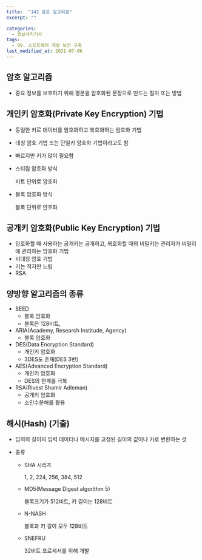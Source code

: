 ```yaml
---
title:  "142 암호 알고리즘"
excerpt: ""

categories:
  - 정보처리기사
tags:
  - 09. 소프트웨어 개발 보안 구축
last_modified_at: 2021-07-06
---
```




## 암호 알고리즘

+ 중요 정보를 보호하기 위해 평문을 암호화된 문장으로 만드는 절차 또는 방법



## 개인키 암호화(Private Key Encryption) 기법

+ 동일한 키로 데이터를 암호화하고 복호화하는 암호화 기법

+ 대칭 암호 기법 또는 단일키 암호화 기법이라고도 함

+ 빠르지만 키가 많이 필요함

+ 스티림 암호화 방식

  비트 단위로 암호화

+ 블록 암호화 방식

  블록 단위로 안호화





## 공개키 암호화(Public Key Encryption) 기법

+ 암호화할 때 사용하는 공개키는 공개하고, 복호화할 때의 비밀키는 관리자가 비밀리에 관리하는 암호화 기법
+ 비대칭 암호 기법
+ 키는 적지만 느림
+ RSA





## 양방향 알고리즘의 종류

+ SEED
  + 블록 암호화
  + 블록은 128비트, 
+ ARIA(Academy, Research Institude, Agency)
  + 블록 암호화
+ DES(Data Encryption Standard)
  + 개인키 암호화
  + 3DES도 존재(DES 3번)
+ AES(Advanced Encryption Standard)
  + 개인키 암호화
  + DES의 한계를 극복
+ RSA(Rivest Shamir Adleman)
  + 공개키 암호화
  + 소인수분해를 활용





## 해시(Hash) (기출)

+ 임의의 길이의 입력 데이터나 메시지를 고정된 길이의 값이나 키로 변환하는 것

+ 종류 

  + SHA 시리즈

    1, 2, 224, 256, 384, 512

  + MD5(Message Digest algorithm 5)

    블록크기가 512비트, 키 길이는 128비트

  + N-NASH

    블록과 키 길이 모두 128비트

  + SNEFRU

    32비트 프로세서를 위해 개발
